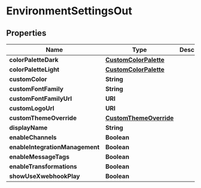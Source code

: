 

# EnvironmentSettingsOut


## Properties

Name | Type | Description | Notes
------------ | ------------- | ------------- | -------------
**colorPaletteDark** | [**CustomColorPalette**](CustomColorPalette.md) |  |  [optional]
**colorPaletteLight** | [**CustomColorPalette**](CustomColorPalette.md) |  |  [optional]
**customColor** | **String** |  |  [optional]
**customFontFamily** | **String** |  |  [optional]
**customFontFamilyUrl** | **URI** |  |  [optional]
**customLogoUrl** | **URI** |  |  [optional]
**customThemeOverride** | [**CustomThemeOverride**](CustomThemeOverride.md) |  |  [optional]
**displayName** | **String** |  |  [optional]
**enableChannels** | **Boolean** |  |  [optional]
**enableIntegrationManagement** | **Boolean** |  |  [optional]
**enableMessageTags** | **Boolean** |  |  [optional]
**enableTransformations** | **Boolean** |  |  [optional]
**showUseXwebhookPlay** | **Boolean** |  |  [optional]



